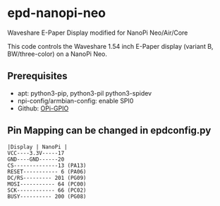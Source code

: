 # epd-nanopi-neo
Waveshare E-Paper Display modified for NanoPi Neo/Air/Core

This code controls the Waveshare 1.54 inch E-Paper display (variant B, BW/three-color) on a NanoPi Neo.

## Prerequisites

- apt: python3-pip, python3-pil python3-spidev
- npi-config/armbian-config: enable SPI0
- Github: [OPi-GPIO](https://github.com/rm-hull/OPi.GPIO)

## Pin Mapping can be changed in epdconfig.py
```
|Display | NanoPi |
VCC----3.3V-----17
GND----GND------20
CS--------------13 (PA13)
RESET----------- 6 (PA06)
DC/RS--------- 201 (PG09)
MOSI----------- 64 (PC00)
SCK------------ 66 (PC02)
BUSY---------- 200 (PG08)
```

